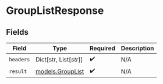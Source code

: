 # GroupListResponse


## Fields

| Field                                      | Type                                       | Required                                   | Description                                |
| ------------------------------------------ | ------------------------------------------ | ------------------------------------------ | ------------------------------------------ |
| `headers`                                  | Dict[str, List[*str*]]                     | :heavy_check_mark:                         | N/A                                        |
| `result`                                   | [models.GroupList](../models/grouplist.md) | :heavy_check_mark:                         | N/A                                        |